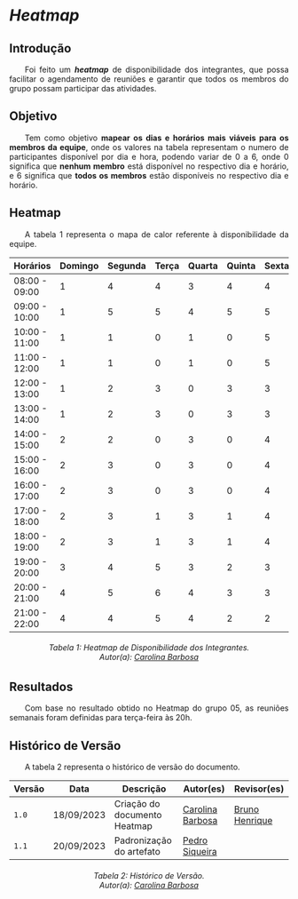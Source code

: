 # ***Heatmap***

## **Introdução**
<p align="justify">
&emsp;&emsp;Foi feito um <b><i>heatmap</i></b> de disponibilidade dos integrantes, que possa facilitar o agendamento de reuniões e garantir que todos os membros do grupo possam participar das atividades.
</p>

## **Objetivo** 
<p align="justify">
&emsp;&emsp;Tem como objetivo <b>mapear os dias e horários mais viáveis para os membros da equipe</b>, onde os valores na tabela representam o numero de participantes disponível por dia e hora, podendo variar de 0 a 6, onde 0 significa que <b>nenhum membro</b> está disponível no respectivo dia e horário, e 6 significa que <b>todos os membros</b> estão disponíveis no respectivo dia e horário.
</p>

## **Heatmap**
<p align="justify">
&emsp;&emsp;A tabela 1 representa o mapa de calor referente à disponibilidade da equipe.
</p>

|   Horários    | Domingo | Segunda | Terça | Quarta | Quinta | Sexta | Sábado |
|---------------|---------|---------|-------|--------|--------|-------|--------|
| 08:00 - 09:00 |    1    |    4    |   4   |    3   |   4    |   4   |   2    |
| 09:00 - 10:00 |    1    |    5    |   5   |    4   |   5    |   5   |   2    |
| 10:00 - 11:00 |    1    |    1    |   0   |    1   |   0    |   5   |   2    |
| 11:00 - 12:00 |    1    |    1    |   0   |    1   |   0    |   5   |   2    |
| 12:00 - 13:00 |    1    |    2    |   3   |    0   |   3    |   3   |   2    |
| 13:00 - 14:00 |    1    |    2    |   3   |    0   |   3    |   3   |   2    |
| 14:00 - 15:00 |    2    |    2    |   0   |    3   |   0    |   4   |   2    |
| 15:00 - 16:00 |    2    |    3    |   0   |    3   |   0    |   4   |   2    |
| 16:00 - 17:00 |    2    |    3    |   0   |    3   |   0    |   4   |   2    |
| 17:00 - 18:00 |    2    |    3    |   1   |    3   |   1    |   4   |   2    |
| 18:00 - 19:00 |    2    |    3    |   1   |    3   |   1    |   4   |   2    |
| 19:00 - 20:00 |    3    |    4    |   5   |    3   |   2    |   3   |   2    |
| 20:00 - 21:00 |    4    |    5    |   6   |    4   |   3    |   3   |   2    |
| 21:00 - 22:00 |    4    |    4    |   5   |    4   |   2    |   2   |   2    |

<center>
<h6> Tabela 1: Heatmap de Disponibilidade dos Integrantes.
<br> Autor(a): <a href="https://github.com/CarolinaBarb">Carolina Barbosa</a></h6>
</center>

## **Resultados**
<p align="justify">
&emsp;&emsp;Com base no resultado obtido no Heatmap do grupo 05, as reuniões semanais foram definidas para </<b>terça-feira às 20h</b>.
</p>

## **Histórico de Versão**
<p align="justify">
&emsp;&emsp;A tabela 2 representa o histórico de versão do documento.
</p>

|Versão|    Data    | Descrição | Autor(es) | Revisor(es)
| ------ | ---------- | --------- | --------- | ----------
| `1.0` | 18/09/2023 | Criação do documento Heatmap | [Carolina Barbosa](https://github.com/CarolinaBarb) | [Bruno Henrique](https://github.com/BrunoHenrique00) |
| `1.1` | 20/09/2023 | Padronização do artefato | [Pedro Siqueira](https://github.com/PedroSiq) | |

<center>
<h6> Tabela 2: Histórico de Versão.
<br> Autor(a): <a href="https://github.com/CarolinaBarb">Carolina Barbosa</a></h6>
</center>